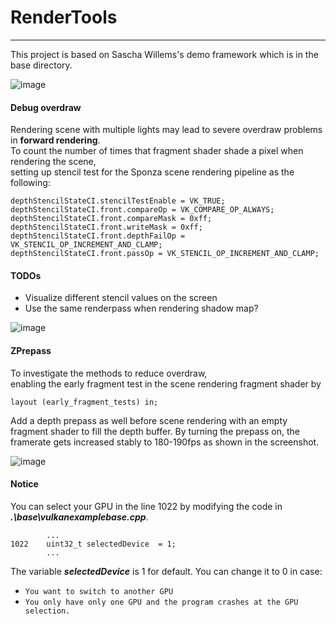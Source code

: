 # RenderTools
---
This project is based on Sascha Willems's demo framework which is in the base directory.  
   
![image](https://github.com/AlbertHuang96/VkRendererTools/blob/main/images/debugoverdraw2.png)

#### Debug overdraw
Rendering scene with multiple lights may lead to severe overdraw problems in **forward rendering**.   
To count the number of times that fragment shader shade a pixel when rendering the scene,   
setting up stencil test for the Sponza scene rendering pipeline as the following:   
```
depthStencilStateCI.stencilTestEnable = VK_TRUE;
depthStencilStateCI.front.compareOp = VK_COMPARE_OP_ALWAYS;
depthStencilStateCI.front.compareMask = 0xff;
depthStencilStateCI.front.writeMask = 0xff;
depthStencilStateCI.front.depthFailOp = VK_STENCIL_OP_INCREMENT_AND_CLAMP;
depthStencilStateCI.front.passOp = VK_STENCIL_OP_INCREMENT_AND_CLAMP;
```
#### TODOs
- Visualize different stencil values on the screen
- Use the same renderpass when rendering shadow map?

![image](https://github.com/AlbertHuang96/VkRendererTools/blob/main/images/debugoverdraw.png)

#### ZPrepass
To investigate the methods to reduce overdraw,   
enabling the early fragment test in the scene rendering fragment shader by    
```
layout (early_fragment_tests) in;
```
Add a depth prepass as well before scene rendering with an empty fragment shader to fill the depth buffer.
By turning the prepass on, the framerate gets increased stably to 180-190fps as shown in the screenshot.   


![image](https://github.com/AlbertHuang96/VkRendererTools/blob/main/images/180-190fps.png)

#### Notice 
You can select your GPU in the line 1022 by modifying the code in ***.\base\vulkanexamplebase.cpp***. 
```
        ...
1022    uint32_t selectedDevice  = 1;
        ...
```
The variable ***selectedDevice*** is 1 for default. You can change it to 0 in case:
- `You want to switch to another GPU` 
- `You only have only one GPU and the program crashes at the GPU selection.`
 

